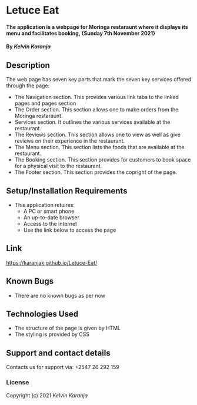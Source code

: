 # Letuce Eat
#### The application is a webpage for Moringa restaraunt where it displays its menu and facilitates booking, {Sunday 7th November 2021}
#### By *Kelvin Karanja*
## Description
The web page has seven key parts that mark the seven key services offered through the page:
* The Navigation section. This provides various link tabs to the linked pages and pages section
* The Order section. This section allows one to make orders from the Moringa restaraunt.
* Services section. It outlines the various services available at the restaurant. 
* The Reviews section. This section allows one to view as well as give reviews on their experience in the restaurant. 
* The Menu section. This section lists the foods that are available at the restaurant.
* The Booking section. This section provides for customers to book space for a physical visit to the restaurant. 
* The Footer section. This section provides the copright of the page. 
## Setup/Installation Requirements
* This application retuires:
    * A PC or smart phone
    * An up-to-date browser
    * Access to the internet
    * Use the link below to access the page
## Link
https://karanjak.github.io/Letuce-Eat/
## Known Bugs
* There are no known bugs as per now
## Technologies Used
* The structure of the page is given by HTML
* The styling is provided by CSS
## Support and contact details
Contacts us for support via: +2547 26 292 159
### License
Copyright (c) 2021 
*Kelvin Karanja*